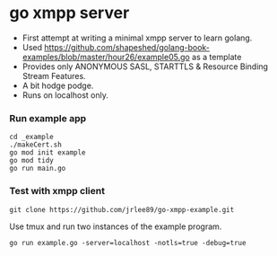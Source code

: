 # go xmpp server
- First attempt at writing a minimal xmpp server to learn golang.
- Used https://github.com/shapeshed/golang-book-examples/blob/master/hour26/example05.go as a template
- Provides only ANONYMOUS SASL, STARTTLS & Resource Binding Stream Features.
- A bit hodge podge.
- Runs on localhost only.

### Run example app
```
cd _example
./makeCert.sh
go mod init example
go mod tidy
go run main.go
```

### Test with xmpp client
```
git clone https://github.com/jrlee89/go-xmpp-example.git
```
Use tmux and run two instances of the example program.
```
go run example.go -server=localhost -notls=true -debug=true
```



